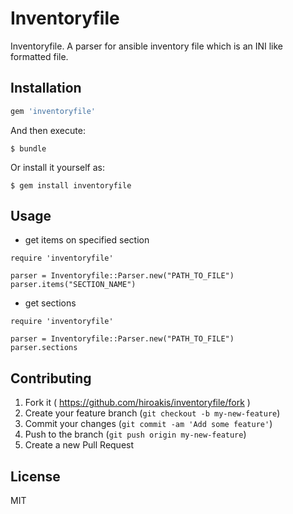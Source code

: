 # Inventoryfile

Inventoryfile. A parser for ansible inventory file which is an INI like formatted file.

## Installation


```ruby
gem 'inventoryfile'
```

And then execute:

    $ bundle

Or install it yourself as:

    $ gem install inventoryfile

## Usage

* get items on specified section

```
require 'inventoryfile'

parser = Inventoryfile::Parser.new("PATH_TO_FILE")
parser.items("SECTION_NAME")
```

* get sections

```
require 'inventoryfile'

parser = Inventoryfile::Parser.new("PATH_TO_FILE")
parser.sections
```

## Contributing

1. Fork it ( https://github.com/hiroakis/inventoryfile/fork )
2. Create your feature branch (`git checkout -b my-new-feature`)
3. Commit your changes (`git commit -am 'Add some feature'`)
4. Push to the branch (`git push origin my-new-feature`)
5. Create a new Pull Request

## License

MIT
